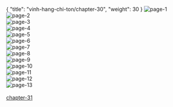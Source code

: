 { "title": "vinh-hang-chi-ton/chapter-30", "weight": 30 }
<img src="vinh-hang-chi-ton_0030_01-1bc019eb7bca2baac70990ca2bd7693a.webp" alt="page-1" origin="https://1.bp.blogspot.com/-IDY21BOXPu8/WXsn84dizzI/AAAAAAAA0bI/DmXgxQIoq74PEwAn0Lp5JAPWAsv-yHS5wCHMYCw/s0/1.jpg"><br/>
<img src="vinh-hang-chi-ton_0030_02-2378f7923328bdd2c0f952870f577411.webp" alt="page-2" origin="https://1.bp.blogspot.com/-Jf8YRpVd13Q/WXsn-CAbg1I/AAAAAAAA0bM/I6qPA9Oww4c1804laYZ6mILvc94Po3hawCHMYCw/s0/2.jpg"><br/>
<img src="vinh-hang-chi-ton_0030_03-8ca4a2e6b3f5695d784e2aa54caf0fad.webp" alt="page-3" origin="https://1.bp.blogspot.com/-yqBv4xeykn4/WXsn_S6PkSI/AAAAAAAA0bQ/J4xiO-NR4Cs5V93p3Na2AYxo5jL1VpEVQCHMYCw/s0/3.jpg"><br/>
<img src="vinh-hang-chi-ton_0030_04-02d71970f7d265ade947e95430340487.webp" alt="page-4" origin="https://1.bp.blogspot.com/-gJt3W_JEsKA/WXsoAj5EDBI/AAAAAAAA0bU/pjph9AiEsook9B-Rlk_fhfkdONlUSJ6OgCHMYCw/s0/4.jpg"><br/>
<img src="vinh-hang-chi-ton_0030_05-2406ee6c953b869dfce30e46ec2ae187.webp" alt="page-5" origin="https://1.bp.blogspot.com/-SAaHHeL2hz0/WXsoCLBiZOI/AAAAAAAA0bY/NfzVMY4goHQRDIO-xxiJPzYNYiTV_qEtwCHMYCw/s0/5.jpg"><br/>
<img src="vinh-hang-chi-ton_0030_06-5fb72f2d3173241d38b2b65169822c95.webp" alt="page-6" origin="https://1.bp.blogspot.com/-Ve7EKu723Mc/WXsoDtdJhMI/AAAAAAAA0bc/G9Ha406Hk-0JvzGY84sX8QMqunHdkDb6ACHMYCw/s0/6.jpg"><br/>
<img src="vinh-hang-chi-ton_0030_07-cd5e66f7dcaf2dbcead414e3de0fa4de.webp" alt="page-7" origin="https://1.bp.blogspot.com/-na-ZZlCebW8/WXsoEle1QyI/AAAAAAAA0bg/b44oU7mg3EY0dfEANhmy2IMYjJpHL55awCHMYCw/s0/7.jpg"><br/>
<img src="vinh-hang-chi-ton_0030_08-a54debd822a571fb0e58f4826ae2f81d.webp" alt="page-8" origin="https://1.bp.blogspot.com/--rLr49zo5wg/WXsoGBxaaeI/AAAAAAAA0bk/-bodnCGwEmA97SlxGIid8XsZ43rtXDjcgCHMYCw/s0/8.jpg"><br/>
<img src="vinh-hang-chi-ton_0030_09-d47528b4daa9d9813d155a46de1faaf3.webp" alt="page-9" origin="https://1.bp.blogspot.com/-gDMyljFzhBE/WXsoHpQcwPI/AAAAAAAA0bo/KKBzq4Agw9AJM3vh7N7eQIK-WgHJcQLvgCHMYCw/s0/9.jpg"><br/>
<img src="vinh-hang-chi-ton_0030_10-5ecba85b2591dd7292e088289e54af7c.webp" alt="page-10" origin="https://1.bp.blogspot.com/-5ijGvV5Spj0/WXsoJKXELqI/AAAAAAAA0bs/9p9kjSfRkng_5-A0xOMebi4U4QqIzboewCHMYCw/s0/10.jpg"><br/>
<img src="vinh-hang-chi-ton_0030_11-5998f9db433363114a52edeab8eacaf8.webp" alt="page-11" origin="https://1.bp.blogspot.com/-ShGkfHG6VlE/WXsoKX3xbfI/AAAAAAAA0bw/ixj0XAP9kFoVG1d2deM8RQ5vPKw6ILQMACHMYCw/s0/11.jpg"><br/>
<img src="vinh-hang-chi-ton_0030_12-1f1a02dd3a076ac955fab873437480e0.webp" alt="page-12" origin="https://1.bp.blogspot.com/-QfjfVAECJBA/WXsoLvLdzcI/AAAAAAAA0b0/2dgzQJs46ekY5seISDEuaboXkKkfyoQVQCHMYCw/s0/12.jpg"><br/>
<img src="vinh-hang-chi-ton_0030_13-a70c8079c32af28c26aa4d604011ae3c.webp" alt="page-13" origin="https://1.bp.blogspot.com/-S5mKnECU09Q/WXsoM30_tpI/AAAAAAAA0b4/Mqh6oiej74guR3uNfXJjuEQ5btCuOUlVwCHMYCw/s0/13.jpg"><br/>
<br/><a class="nextchap" href="/vinh-hang-chi-ton/chapter-31">chapter-31</a>
